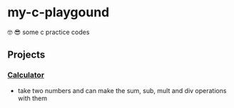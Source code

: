 # my-c-playgound
:nerd_face: :sunglasses: some c practice codes 

## Projects
###  [Calculator](https://nodejs.org/) 
- take two numbers and can make the sum, sub, mult and div operations with them

   [Calculator]: <https://github.com/wandersonsousa/my-c-playgound/tree/master/calculator>
